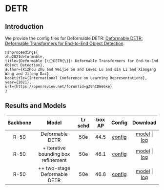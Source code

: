 # DETR

## Introduction

<!-- [ALGORITHM] -->

We provide the config files for Deformable DETR: [Deformable DETR: Deformable Transformers for End-to-End Object Detection](https://arxiv.org/abs/2010.04159).

```
@inproceedings{
zhu2021deformable,
title={Deformable {\{}DETR{\}}: Deformable Transformers for End-to-End Object Detection},
author={Xizhou Zhu and Weijie Su and Lewei Lu and Bin Li and Xiaogang Wang and Jifeng Dai},
booktitle={International Conference on Learning Representations},
year={2021},
url={https://openreview.net/forum?id=gZ9hCDWe6ke}
}
```

## Results and Models

| Backbone | Model | Lr schd  | box AP | Config | Download |
|:------:|:--------:|:--------------:|:------:|:------:|:--------:|
| R-50 | Deformable DETR  |50e  | 44.5 | [config]() | [model]() &#124; [log]() |
| R-50 | + iterative bounding box refinement  |50e  | 46.1 | [config]() | [model]() &#124; [log]() |
| R-50 | ++ two-stage Deformable DETR  |50e  | 46.8 | [config]() | [model]() &#124; [log]() |
